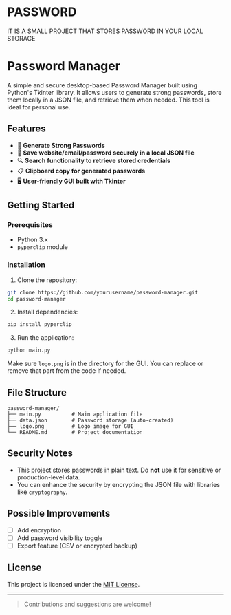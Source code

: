 # PASSWORD
IT IS A SMALL PROJECT THAT STORES PASSWORD IN YOUR LOCAL STORAGE
# Password Manager

A simple and secure desktop-based Password Manager built using Python's Tkinter library. It allows users to generate strong passwords, store them locally in a JSON file, and retrieve them when needed. This tool is ideal for personal use.

## Features

- 🔐 **Generate Strong Passwords**
- 💾 **Save website/email/password securely in a local JSON file**
- 🔍 **Search functionality to retrieve stored credentials**
- 📋 **Clipboard copy for generated passwords**
- 🖥️ **User-friendly GUI built with Tkinter**

## Getting Started

### Prerequisites

- Python 3.x
- `pyperclip` module

### Installation

1. Clone the repository:

```bash
git clone https://github.com/yourusername/password-manager.git
cd password-manager
```

2. Install dependencies:

```bash
pip install pyperclip
```

3. Run the application:

```bash
python main.py
```

Make sure `logo.png` is in the directory for the GUI. You can replace or remove that part from the code if needed.

## File Structure

```
password-manager/
├── main.py          # Main application file
├── data.json        # Password storage (auto-created)
├── logo.png         # Logo image for GUI
└── README.md        # Project documentation
```

## Security Notes

- This project stores passwords in plain text. Do **not** use it for sensitive or production-level data.
- You can enhance the security by encrypting the JSON file with libraries like `cryptography`.

## Possible Improvements

- [ ] Add encryption
- [ ] Add password visibility toggle
- [ ] Export feature (CSV or encrypted backup)

## License

This project is licensed under the [MIT License](LICENSE).

---

> Contributions and suggestions are welcome!
